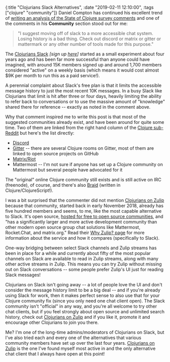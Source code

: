 {:title "Clojurians Slack Alternatives",
 :date "2019-02-11 12:10:00",
 :tags ["clojure" "community"]}
Daniel Compton has continued his excellent trend of
[writing an analysis of the State of Clojure survey comments](https://danielcompton.net/2019/02/06/clojure-survey-2019)
and one of the comments in his **Community** section stood out for me:

> "I suggest moving off of slack to a more accessible chat system. Losing history is a bad thing. Check out discord or matrix or gitter or mattermark or any other number of tools made for this purpose."
<!-- more -->

The [Clojurians Slack](https://clojurians.slack.com/) _[sign up [here](http://clojurians-invite.com/)]_
started as a small experiment about four years ago and has been far more
successful than anyone could have imagined, with around 15K members signed up
and around 1,700 members considered "active" on a weekly basis (which means it
would cost almost $9K per month to run this as a paid service!).

A perennial complaint about Slack's free plan is that it limits the accessible
message history to just the most recent 10K messages. In a busy Slack like
Clojurians that limit is hit after three or four days, heavily limiting the
ability to refer back to conversations or to use the massive amount of
"knowledge" shared there for reference -- exactly as noted in the comment above.

Why that comment inspired me to write this post is that most of the suggested
communities already exist, and have been around for quite some time. Two of
them are linked from the right hand column of the [Clojure sub-Reddit](https://www.reddit.com/r/Clojure/)
but here's the list directly:

* [Discord](https://discordapp.com/invite/v9QMy9D)
* [Gitter](https://gitter.im/clojure/general) -- there are several Clojure rooms on Gitter, most of them are linked to open source projects on GitHub
* [Matrix/Riot](https://riot.im/app/#/room/#clojure:matrix.org)
* Mattermost -- I'm not sure if anyone has set up a Clojure community on Mattermost but several people have advocated for it

The "original" online Clojure community still exists and is still active on IRC
(freenode), of course, and there's also [Braid](https://braid.chat/) (written in
Clojure/ClojureScript!).

I was a bit surprised that the commenter did not mention [Clojurians on Zulip](https://clojurians.zulipchat.com/)
because that community, started back in early November 2018, already has five hundred
members and seems, to me, like the most capable alternative to Slack. It's open
source, [hosted for free to open source communities](https://zulipchat.com/for/open-source/),
and "has a significantly larger and more active development community than other
modern open source group chat solutions like Mattermost, Rocket.Chat, and matrix.org."
Read their [Why Zulip? page](https://zulipchat.com/why-zulip/) for more
information about the service and how it compares (specifically to Slack).

One-way bridging between select Slack channels and Zulip streams has been in
place for a while and currently about fifty of the most popular channels on
Slack are available to read in Zulip streams, along with many other active
streams in Zulip. This means you can try Zulip without missing out on Slack
conversations -- some people prefer Zulip's UI just for reading Slack messages!

Clojurians on Slack isn't going away -- a lot of people love the UI and don't
consider the message history limit to be a big deal -- and if you're already
using Slack for work, then it makes perfect sense to also use that for your
Clojure community fix (since you only need one chat client open). The Slack
community isn't "official" in any way, and you're all welcome to try other
chat clients, but if you feel strongly about open source and unlimited search
history, check out [Clojurians on Zulip](https://clojurians.zulipchat.com/)
and if you like it, promote it and encourage other Clojurians to join you
there.

Me? I'm one of the long-time admins/moderators of Clojurians on Slack, but I've
also tried each and every one of the alternatives that various community members
have set up over the last four years. [Clojurians on Zulip](https://clojurians.zulipchat.com/)
is the one I've found myself most active in and the only alternative chat client
that I always have open at this point!
